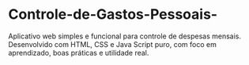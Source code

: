 # Controle-de-Gastos-Pessoais-
Aplicativo web simples e funcional para controle de despesas mensais. Desenvolvido com HTML, CSS e Java Script puro, com foco em aprendizado, boas práticas e utilidade real.

